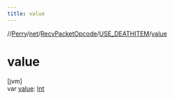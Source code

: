 ```yaml
---
title: value
---
```

//[Perry](../../../../index.html)/[net](../../index.html)/[RecvPacketOpcode](../index.html)/[USE_DEATHITEM](index.html)/[value](value.html)



# value



[jvm]\
var [value](value.html): [Int](https://kotlinlang.org/api/latest/jvm/stdlib/kotlin/-int/index.html)




